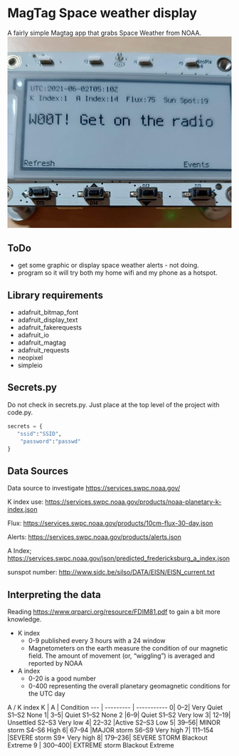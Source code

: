 # MagTag Space weather display
A fairly simple Magtag app that grabs Space Weather from NOAA.
![Good Weather](https://github.com/mpechner/sunweather/blob/fc4e25f51ec372b5decef6b9592917a9939fe0f5/goodweather.jpg)
## ToDo
* get some graphic or display space weather alerts - not doing.
* program so it will try both my home wifi and my phone as a hotspot.
## Library requirements
* adafruit_bitmap_font
* adafruit_display_text
* adafruit_fakerequests
* adafruit_io
* adafruit_magtag
* adafruit_requests
* neopixel
* simpleio
## Secrets.py
Do not check in secrets.py.  Just place at the top level of the project with code.py.
```python
secrets = {
   "ssid":"SSID",
    "password":"passwd"
}
```
## Data Sources

Data source to investigate  https://services.swpc.noaa.gov/

K index use: https://services.swpc.noaa.gov/products/noaa-planetary-k-index.json

Flux: https://services.swpc.noaa.gov/products/10cm-flux-30-day.json

Alerts: https://services.swpc.noaa.gov/products/alerts.json

A Index; https://services.swpc.noaa.gov/json/predicted_fredericksburg_a_index.json

sunspot number: http://www.sidc.be/silso/DATA/EISN/EISN_current.txt

## Interpreting the data
Reading https://www.qrparci.org/resource/FDIM81.pdf to gain a bit more knowledge.

* K index 
  * 0-9 published every 3 hours with a 24 window
  * Magnetometers on the earth measure the condition of our magnetic field. The amount of movement (or, “wiggling”) is averaged and reported by NOAA
* A index 
  * 0-20 is a good number
  * 0-400 representing the overall planetary geomagnetic conditions for the UTC day

A / K index
   K  |     A    | Condition
 --- | --------- | -----------
0| 0–2| Very Quiet S1–S2 None
1| 3–5| Quiet S1–S2 None
2 |6–9| Quiet S1–S2 Very low
3| 12–19| Unsettled S2–S3 Very low
4| 22–32 |Active S2–S3 Low
5| 39–56| MINOR storm S4–S6 High
6| 67–94 |MAJOR storm S6–S9 Very high
7| 111–154 |SEVERE storm S9+ Very high
8| 179–236| SEVERE STORM Blackout Extreme
9 | 300–400| EXTREME storm Blackout Extreme


